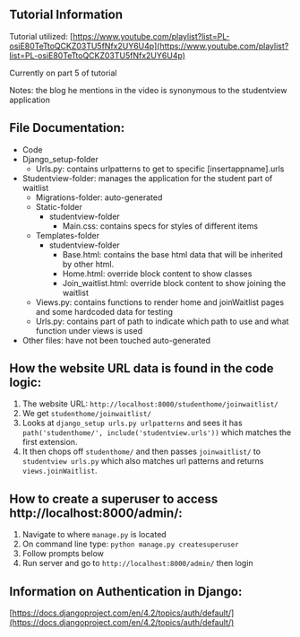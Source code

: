 ## Tutorial Information

Tutorial utilized: [https://www.youtube.com/playlist?list=PL-osiE80TeTtoQCKZ03TU5fNfx2UY6U4p](https://www.youtube.com/playlist?list=PL-osiE80TeTtoQCKZ03TU5fNfx2UY6U4p)

Currently on part 5 of tutorial

Notes: the blog he mentions in the video is synonymous to the studentview application

## File Documentation:

- Code
- Django_setup-folder
  - Urls.py: contains urlpatterns to get to specific [insertappname].urls
- Studentview-folder: manages the application for the student part of waitlist
  - Migrations-folder: auto-generated
  - Static-folder
    - studentview-folder
      - Main.css: contains specs for styles of different items
  - Templates-folder
    - studentview-folder
      - Base.html: contains the base html data that will be inherited by other html.
      - Home.html: override block content to show classes 
      - Join_waitlist.html: override block content to show joining the waitlist
  - Views.py: contains functions to render home and joinWaitlist pages and some hardcoded data for testing
  - Urls.py: contains part of path to indicate which path to use and what function under views is used 
- Other files: have not been touched auto-generated

## How the website URL data is found in the code logic:

1. The website URL: `http://localhost:8000/studenthome/joinwaitlist/`
2. We get `studenthome/joinwaitlist/`
3. Looks at `django_setup urls.py urlpatterns` and sees it has `path('studenthome/', include('studentview.urls'))` which matches the first extension.
4. It then chops off `studenthome/` and then passes `joinwaitlist/` to `studentview urls.py` which also matches url patterns and returns `views.joinWaitlist`.

## How to create a superuser to access http://localhost:8000/admin/:

1. Navigate to where `manage.py` is located
2. On command line type: `python manage.py createsuperuser`
3. Follow prompts below
4. Run server and go to `http://localhost:8000/admin/` then login

## Information on Authentication in Django:

[https://docs.djangoproject.com/en/4.2/topics/auth/default/](https://docs.djangoproject.com/en/4.2/topics/auth/default/)
